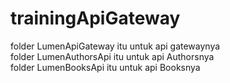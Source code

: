 # trainingApiGateway
folder LumenApiGateway itu untuk api gatewaynya <br/>
folder LumenAuthorsApi itu untuk api Authorsnya <br/>
folder LumenBooksApi itu untuk api Booksnya <br/>
